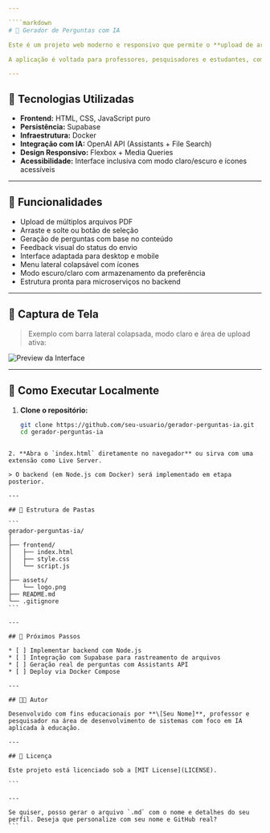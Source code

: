 ```yaml
---

````markdown
# 📘 Gerador de Perguntas com IA

Este é um projeto web moderno e responsivo que permite o **upload de arquivos PDF** e gera automaticamente **perguntas com IA** com base no conteúdo enviado.

A aplicação é voltada para professores, pesquisadores e estudantes, com foco didático e arquitetura escalável.

---
```


## 🧩 Tecnologias Utilizadas

- **Frontend:** HTML, CSS, JavaScript puro
- **Persistência:** Supabase
- **Infraestrutura:** Docker
- **Integração com IA:** OpenAI API (Assistants + File Search)
- **Design Responsivo:** Flexbox + Media Queries
- **Acessibilidade:** Interface inclusiva com modo claro/escuro e ícones acessíveis

---

## 🎯 Funcionalidades

- Upload de múltiplos arquivos PDF
- Arraste e solte ou botão de seleção
- Geração de perguntas com base no conteúdo
- Feedback visual do status do envio
- Interface adaptada para desktop e mobile
- Menu lateral colapsável com ícones
- Modo escuro/claro com armazenamento da preferência
- Estrutura pronta para microserviços no backend

---

## 📸 Captura de Tela

> Exemplo com barra lateral colapsada, modo claro e área de upload ativa:

![Preview da Interface](./screenshot.png)

---

## 🚀 Como Executar Localmente

1. **Clone o repositório:**
   ```bash
   git clone https://github.com/seu-usuario/gerador-perguntas-ia.git
   cd gerador-perguntas-ia
````

2. **Abra o `index.html` diretamente no navegador** ou sirva com uma extensão como Live Server.

> O backend (em Node.js com Docker) será implementado em etapa posterior.

---

## 📁 Estrutura de Pastas

```
gerador-perguntas-ia/
│
├── frontend/
│   ├── index.html
│   ├── style.css
│   └── script.js
│
├── assets/
│   └── logo.png
├── README.md
└── .gitignore
```

---

## 📌 Próximos Passos

* [ ] Implementar backend com Node.js
* [ ] Integração com Supabase para rastreamento de arquivos
* [ ] Geração real de perguntas com Assistants API
* [ ] Deploy via Docker Compose

---

## 👨‍🏫 Autor

Desenvolvido com fins educacionais por **\[Seu Nome]**, professor e pesquisador na área de desenvolvimento de sistemas com foco em IA aplicada à educação.

---

## 📄 Licença

Este projeto está licenciado sob a [MIT License](LICENSE).

```

---

Se quiser, posso gerar o arquivo `.md` com o nome e detalhes do seu perfil. Deseja que personalize com seu nome e GitHub real?
```
